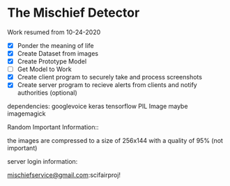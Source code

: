 # The Mischief Detector
Work resumed from 10-24-2020
- [x] Ponder the meaning of life
- [x] Create Dataset from images
- [x] Create Prototype Model
- [ ] Get Model to Work
- [x] Create client program to securely take and process screenshots
- [x] Create server program to recieve alerts from clients and notify authorities (optional)

dependencies:
googlevoice
keras
tensorflow
PIL
Image
maybe imagemagick


Random Important Information::


the images are compressed to a size of 256x144 with a quality of 95% (not important)

server login information:

mischiefservice@gmail.com:scifairproj!


